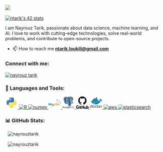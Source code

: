
![](https://i.pinimg.com/originals/38/a0/cc/38a0cc030a73b8592057bd7d01bfd56d.gif)

[![ntarik's 42 stats](https://badge.mediaplus.ma/darkgray/ntarik)](https://github.com/oakoudad/badge42)

I am Nayrouz Tarik, passionate about data science, machine learning, and AI. I love to work with cutting-edge technologies, solve real-world problems, and contribute to open-source projects.

- 📫 How to reach me **ntarik.loukili@gmail.com**

<h3 align="left">Connect with me:</h3>
<p align="left">
<a href="https://linkedin.com/in/nayrouz tarik" target="blank"><img align="center" src="https://raw.githubusercontent.com/rahuldkjain/github-profile-readme-generator/master/src/images/icons/Social/linked-in-alt.svg" alt="nayrouz tarik" height="30" width="40" /></a>
</p>

<h3 align="left">🚀 Languages and Tools:</h3> <p align="left"> <a href="https://www.python.org" target="_blank"> <img src="https://raw.githubusercontent.com/devicons/devicon/master/icons/python/python-original.svg" alt="python" width="40" height="40" /> </a> <a href="https://www.r-project.org/" target="_blank"> <img src="https://upload.wikimedia.org/wikipedia/commons/1/1b/R_logo.svg" alt="R" width="40" height="40" /> </a> <a href="https://numpy.org/" target="_blank"> <img src="https://cdn.worldvectorlogo.com/logos/numpy.svg" alt="numpy" width="40" height="40" /> </a> <a href="https://www.mysql.com/" target="_blank"> <img src="https://raw.githubusercontent.com/devicons/devicon/master/icons/mysql/mysql-original-wordmark.svg" alt="mysql" width="40" height="40" /> </a> <a href="https://www.postgresql.org" target="_blank"> <img src="https://raw.githubusercontent.com/devicons/devicon/master/icons/postgresql/postgresql-original-wordmark.svg" alt="postgresql" width="40" height="40" /> </a> <a href="https://github.com/" target="_blank"> <img src="https://raw.githubusercontent.com/devicons/devicon/master/icons/github/github-original-wordmark.svg" alt="github" width="40" height="40" /> </a> <a href="https://www.docker.com/" target="_blank"> <img src="https://raw.githubusercontent.com/devicons/devicon/master/icons/docker/docker-original-wordmark.svg" alt="docker" width="40" height="40" /> </a> <a href="https://aws.amazon.com/" target="_blank"> <img src="https://cdn.worldvectorlogo.com/logos/aws-logo.svg" alt="aws" width="40" height="40" /> </a> <a href="https://www.elastic.co/" target="_blank"> <img src="https://cdn.worldvectorlogo.com/logos/elasticsearch.svg" alt="elasticsearch" width="40" height="40" /> </a> </p>

<h3 align="left">📊 GitHub Stats:</h3> <p>&nbsp; <img align="center" src="https://github-readme-stats.vercel.app/api?username=nayrouztarik&show_icons=true&locale=en&theme=dark" alt="nayrouztarik" /> </p> <p>&nbsp; <img align="center" src="https://github-readme-streak-stats.herokuapp.com/?user=nayrouztarik&theme=dark" alt="nayrouztarik" /> </p>
